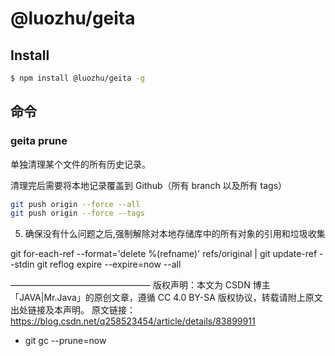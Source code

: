 # @luozhu/geita

## Install

```sh
$ npm install @luozhu/geita -g
```

## 命令

### geita prune <file>

单独清理某个文件的所有历史记录。

清理完后需要将本地记录覆盖到 Github（所有 branch 以及所有 tags）

```sh
git push origin --force --all
git push origin --force --tags
```

5. 确保没有什么问题之后,强制解除对本地存储库中的所有对象的引用和垃圾收集

git for-each-ref --format='delete %(refname)' refs/original | git update-ref --stdin
git reflog expire --expire=now --all

————————————————
版权声明：本文为 CSDN 博主「JAVA|Mr.Java」的原创文章，遵循 CC 4.0 BY-SA 版权协议，转载请附上原文出处链接及本声明。
原文链接：https://blog.csdn.net/q258523454/article/details/83899911

- git gc --prune=now
